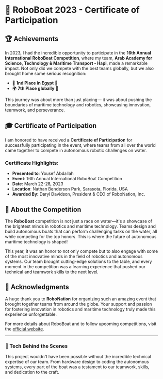 # 🚤 RoboBoat 2023 - Certificate of Participation

## 🏆 Achievements

In 2023, I had the incredible opportunity to participate in the **16th Annual International RoboBoat Competition**, where my team, **Arab Academy for Science, Technology & Maritime Transport - Hapi**, made a remarkable impact. Not only did we compete with the best teams globally, but we also brought home some serious recognition:

- 🥈 **1nd Place in Egypt** 🏅
- 🌍 **7th Place globally** 🌊

This journey was about more than just placing— it was about pushing the boundaries of maritime technology and robotics, showcasing innovation, teamwork, and perseverance.

## 🎓 Certificate of Participation

I am honored to have received a **Certificate of Participation** for successfully participating in the event, where teams from all over the world came together to compete in autonomous robotic challenges on water.


### Certificate Highlights:
- **Presented to**: Yousef Abdallah
- **Event**: 16th Annual International RoboBoat Competition
- **Date**: March 22-28, 2023
- **Location**: Nathan Benderson Park, Sarasota, Florida, USA
- **Awarded By**: Daryl Davidson, President & CEO of RoboNation, Inc.

## 🌊 About the Competition

The **RoboBoat** competition is not just a race on water—it's a showcase of the brightest minds in robotics and maritime technology. Teams design and build autonomous boats that can perform challenging tasks on the water, all while competing for the top honors. This is where the future of autonomous maritime technology is shaped!

This year, it was an honor to not only compete but to also engage with some of the most innovative minds in the field of robotics and autonomous systems. Our team brought cutting-edge solutions to the table, and every moment in the competition was a learning experience that pushed our technical and teamwork skills to the next level.

## 🙏 Acknowledgments

A huge thank you to **RoboNation** for organizing such an amazing event that brought together teams from around the globe. Your support and passion for fostering innovation in robotics and maritime technology truly made this experience unforgettable.

For more details about RoboBoat and to follow upcoming competitions, visit the [official website](https://www.robonation.org/).

---

### 🔧 Tech Behind the Scenes

This project wouldn't have been possible without the incredible technical expertise of our team. From hardware design to coding the autonomous systems, every part of the boat was a testament to our teamwork, skills, and dedication to the craft.


